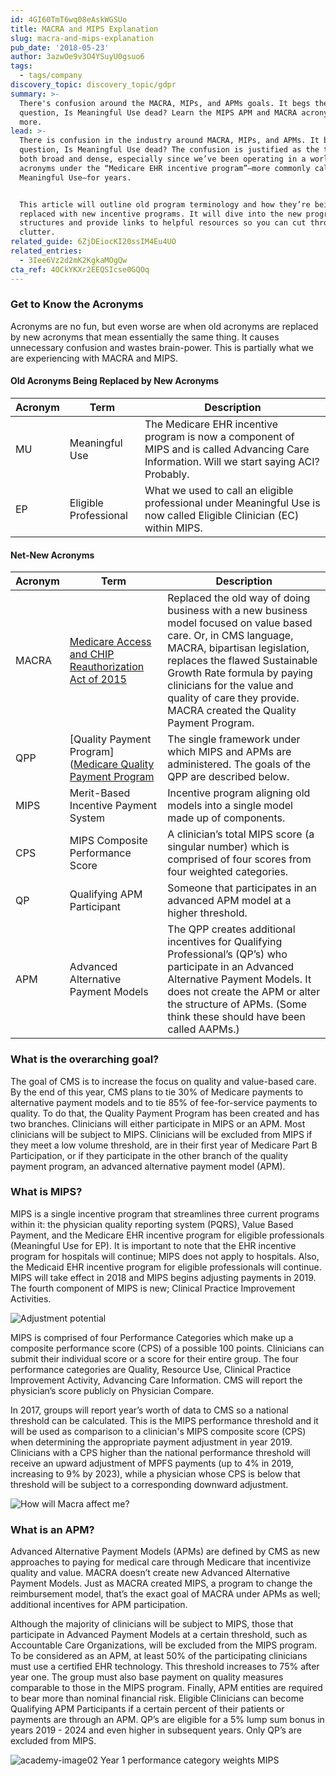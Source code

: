 ```yaml
---
id: 4GI60TmT6wq08eAskWGSUo
title: MACRA and MIPS Explanation
slug: macra-and-mips-explanation
pub_date: '2018-05-23'
author: 3azwOe9v3O4YSuyU0gsuo6
tags:
  - tags/company
discovery_topic: discovery_topic/gdpr
summary: >-
  There's confusion around the MACRA, MIPs, and APMs goals. It begs the
  question, Is Meaningful Use dead? Learn the MIPS APM and MACRA acronyms and
  more.
lead: >-
  There is confusion in the industry around MACRA, MIPs, and APMs. It begs the
  question, Is Meaningful Use dead? The confusion is justified as the topic is
  both broad and dense, especially since we’ve been operating in a world of
  acronyms under the “Medicare EHR incentive program”—more commonly called
  Meaningful Use—for years.


  This article will outline old program terminology and how they’re being
  replaced with new incentive programs. It will dive into the new program
  structures and provide links to helpful resources so you can cut through the
  clutter.
related_guide: 6ZjDEiocKI20ssIM4Eu4UO
related_entries:
  - 3Iee6Vz2d2mK2KgkaMOgQw
cta_ref: 4OCkYKXr2EEQSIcse0GQOq
---
```

### Get to Know the Acronyms

Acronyms are no fun, but even worse are when old acronyms are replaced by new acronyms that mean essentially the same thing. It causes unnecessary confusion and wastes brain-power. This is partially what we are experiencing with MACRA and MIPS.

#### Old Acronyms Being Replaced by New Acronyms

| Acronym | Term | Description |
|---------|------|-------------|
| MU | Meaningful Use | The Medicare EHR incentive program is now a component of MIPS and is called Advancing Care Information. Will we start saying ACI? Probably. |
| EP | Eligible Professional | What we used to call an eligible professional under Meaningful Use is now called Eligible Clinician (EC) within MIPS. |

#### Net-New Acronyms

| Acronym | Term | Description |
|---------|------|-------------|
| MACRA | [Medicare Access and CHIP Reauthorization Act of 2015](https://www.congress.gov/bill/114th-congress/house-bill/2/text) | Replaced the old way of doing business with a new business model focused on value based care. Or, in CMS language, MACRA, bipartisan legislation, replaces the flawed Sustainable Growth Rate formula by paying clinicians for the value and quality of care they provide.  MACRA created the Quality Payment Program. |
| QPP | [Quality Payment Program]([Medicare Quality Payment Program](https://qpp.cms.gov/) | The single framework under which MIPS and APMs are administered. The goals of the QPP are described below. |
| MIPS | Merit-Based Incentive Payment System | Incentive program aligning old models into a single model made up of components. |
| CPS | MIPS Composite Performance Score | A clinician’s total MIPS score (a singular number) which is comprised of four scores from four weighted categories. |
| QP | Qualifying APM Participant | Someone that participates in an advanced APM model at a higher threshold. |
| APM | Advanced Alternative Payment Models | The QPP creates additional incentives for Qualifying Professional’s (QP’s) who participate in an Advanced Alternative Payment Models.  It does not create the APM or alter the structure of APMs. (Some think these should have been called AAPMs.) |

### What is the overarching goal?

The goal of CMS is to increase the focus on quality and value-based care. By the end of this year, CMS plans to tie 30% of Medicare payments to alternative payment models and to tie 85% of fee-for-service payments to quality. To do that, the Quality Payment Program has been created and has two branches. Clinicians will either participate in MIPS or an APM. Most clinicians will be subject to MIPS. Clinicians will be excluded from MIPS if they meet a low volume threshold, are in their first year of Medicare Part B Participation, or if they participate in the other branch of the quality payment program, an advanced alternative payment model (APM).

### What is MIPS?

MIPS is a single incentive program that streamlines three current programs within it: the physician quality reporting system (PQRS), Value Based Payment, and the Medicare EHR incentive program for eligible professionals (Meaningful Use for EP). It is important to note that the EHR incentive program for hospitals will continue; MIPS does not apply to hospitals. Also, the Medicaid EHR incentive program for eligible professionals will continue. MIPS will take effect in 2018 and MIPS begins adjusting payments in 2019. The fourth component of MIPS is new; Clinical Practice Improvement Activities.

![Adjustment potential](//images.contentful.com/189dvqdsjh46/5opGoVRPva4gISKImY82o0/905bdf716ec91c8a6e45ba6389660c29/academy-image00.png?w=760)

MIPS is comprised of four Performance Categories which make up a composite performance score (CPS) of a possible 100 points. Clinicians can submit their individual score or a score for their entire group. The four performance categories are Quality, Resource Use, Clinical Practice Improvement Activity, Advancing Care Information. CMS will report the physician’s score publicly on Physician Compare.

In 2017, groups will report year’s worth of data to CMS so a national threshold can be calculated. This is the MIPS performance threshold and it will be used as comparison to a clinician's MIPS composite score (CPS) when determining the appropriate payment adjustment in year 2019. Clinicians with a CPS higher than the national performance threshold will receive an upward adjustment of MPFS payments (up to 4% in 2019, increasing to 9% by 2023), while a physician whose CPS is below that threshold will be subject to a corresponding downward adjustment.

![How will Macra affect me?](//images.contentful.com/189dvqdsjh46/5IyfqPwN56G22q0QE0oQIq/116afdad3c083e0bc398dd4526f8e0f1/academy-image01.png?w=760)

### What is an APM?

Advanced Alternative Payment Models (APMs) are defined by CMS as new approaches to paying for medical care through Medicare that incentivize quality and value. MACRA doesn’t create new Advanced Alternative Payment Models. Just as MACRA created MIPS, a program to change the reimbursement model, that’s the exact goal of MACRA under APMs as well; additional incentives for APM participation.

Although the majority of clinicians will be subject to MIPS, those that participate in Advanced Payment Models at a certain threshold, such as Accountable Care Organizations, will be excluded from the MIPS program. To be considered as an APM, at least 50% of the participating clinicians must use a certified EHR technology. This threshold increases to 75% after year one. The group must also base payment on quality measures comparable to those in the MIPS program. Finally, APM entities are required to bear more than nominal financial risk. Eligible Clinicians can become Qualifying APM Participants if a certain percent of their patients or payments are through an APM. QP’s are eligible for a 5% lump sum bonus in years 2019 - 2024 and even higher in subsequent years. Only QP’s are excluded from MIPS.

![academy-image02 Year 1 performance category weights MIPS](//images.contentful.com/189dvqdsjh46/XEw957tdUkOUKw0gMcuUy/3c8199a25e757735bbe61f6cfdb0ba73/academy-image02.png?w=760)


  